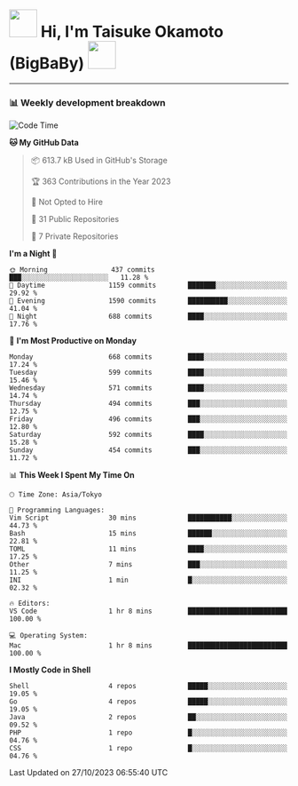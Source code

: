 <!-- Title -->
<h1>
    <img src="https://media.tenor.com/TlyRveJkgo4AAAAi/cloud-cloud-strife.gif" width="50"/> 
    Hi, I'm Taisuke Okamoto (BigBaBy) 
    <img src="https://media.tenor.com/TlyRveJkgo4AAAAi/cloud-cloud-strife.gif" width="50"/>
</h1>

---

<h3> 📊 Weekly development breakdown </h3>
<!-- waka-readme-stats -->

<!--START_SECTION:waka-->
![Code Time](http://img.shields.io/badge/Code%20Time-1%2C642%20hrs%208%20mins-blue)

**🐱 My GitHub Data** 

> 📦 613.7 kB Used in GitHub's Storage 
 > 
> 🏆 363 Contributions in the Year 2023
 > 
> 🚫 Not Opted to Hire
 > 
> 📜 31 Public Repositories 
 > 
> 🔑 7 Private Repositories 
 > 
**I'm a Night 🦉** 

```text
🌞 Morning                437 commits         ███░░░░░░░░░░░░░░░░░░░░░░   11.28 % 
🌆 Daytime                1159 commits        ███████░░░░░░░░░░░░░░░░░░   29.92 % 
🌃 Evening                1590 commits        ██████████░░░░░░░░░░░░░░░   41.04 % 
🌙 Night                  688 commits         ████░░░░░░░░░░░░░░░░░░░░░   17.76 % 
```
📅 **I'm Most Productive on Monday** 

```text
Monday                   668 commits         ████░░░░░░░░░░░░░░░░░░░░░   17.24 % 
Tuesday                  599 commits         ████░░░░░░░░░░░░░░░░░░░░░   15.46 % 
Wednesday                571 commits         ████░░░░░░░░░░░░░░░░░░░░░   14.74 % 
Thursday                 494 commits         ███░░░░░░░░░░░░░░░░░░░░░░   12.75 % 
Friday                   496 commits         ███░░░░░░░░░░░░░░░░░░░░░░   12.80 % 
Saturday                 592 commits         ████░░░░░░░░░░░░░░░░░░░░░   15.28 % 
Sunday                   454 commits         ███░░░░░░░░░░░░░░░░░░░░░░   11.72 % 
```


📊 **This Week I Spent My Time On** 

```text
🕑︎ Time Zone: Asia/Tokyo

💬 Programming Languages: 
Vim Script               30 mins             ███████████░░░░░░░░░░░░░░   44.73 % 
Bash                     15 mins             ██████░░░░░░░░░░░░░░░░░░░   22.81 % 
TOML                     11 mins             ████░░░░░░░░░░░░░░░░░░░░░   17.25 % 
Other                    7 mins              ███░░░░░░░░░░░░░░░░░░░░░░   11.25 % 
INI                      1 min               █░░░░░░░░░░░░░░░░░░░░░░░░   02.32 % 

🔥 Editors: 
VS Code                  1 hr 8 mins         █████████████████████████   100.00 % 

💻 Operating System: 
Mac                      1 hr 8 mins         █████████████████████████   100.00 % 
```

**I Mostly Code in Shell** 

```text
Shell                    4 repos             █████░░░░░░░░░░░░░░░░░░░░   19.05 % 
Go                       4 repos             █████░░░░░░░░░░░░░░░░░░░░   19.05 % 
Java                     2 repos             ██░░░░░░░░░░░░░░░░░░░░░░░   09.52 % 
PHP                      1 repo              █░░░░░░░░░░░░░░░░░░░░░░░░   04.76 % 
CSS                      1 repo              █░░░░░░░░░░░░░░░░░░░░░░░░   04.76 % 
```




 Last Updated on 27/10/2023 06:55:40 UTC
<!--END_SECTION:waka-->

